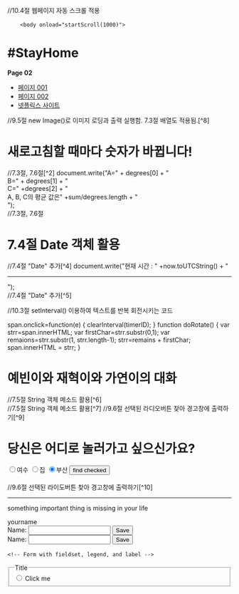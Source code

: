 <html lang="en" dir="ltr">
   <head>
   </head>
   
   //10.4절 웹페이지 자동 스크롤 적용
                       <script>
                      function startScroll(interval) {
                         setInterval("autoscroll()", interval);
                     }
                       function autoScroll() {
                         window.scrollBy(0, 10);
                        }
                   </script>
    
        <body onload="startScroll(1000)">
  <h1>#StayHome</h1>
  <p><strong>Page 02</strong></p>
  
  <script>
    document.write("집에만 있는 당신에게 필요한 것들을 제공하는 홈페이지입니다. <br> 하단 이미지 클릭 시 다양한 풍경을 보여줍니다. <br> 이 페이지에는 자동으로 스크롤되는 기능이 있습니다.");
  </script>
  <ul>
    <li> <a href="html_001.html"> 페이지 001 </a></li>
    <li> <a href="html_002.html"> 페이지 002 </a></li>
    <li> <a href="https://www.netflix.com/kr/"> 넷플릭스 사이트 </a> </li>
  </ul>
  <script>
    var files=["하늘.jpg", "ocean.jpg", "desert.jpg", "forest.jpg"];
    var imgs=new Array();
    for(var i=0;i<files.length;i++){
                                   imgs[i]=new Image();
                                   imgs[i].src=files[i];
                                   }
                                     var next=1;
                                     function change(img){
                                     img.src=imgs[next].src;
                                     next++;
                                     next %=imgs.length;
                                     }
                                     <img style="border:20px ridge wheat" src="하늘.jpg" alt="." width="200" height="200" onclick="change(this)">
    //9.5절 new Image()로 이미지 로딩과 출력 실행함[^1]
  </script>
  //9.5절 new Image()로 이미지 로딩과 출력 실행함. 7.3절 배열도 적용됨.[^8]
  <br>
   
   <h1>새로고침할 때마다 숫자가 바뀝니다!</h1>
   //7.3절, 7.6절[^2]
   <script>
  var degrees=new Array();
  degrees[0]=Math.random()*100;
  degrees[1]=Math.random()*100;
  degrees[2]=Math.random()*100;
  var sum=0;
  for(i=0;I<degrees.length;i++)
                                sum+=degrees[i];
                                </script>
  document.write("A=" + degrees[0] + "<br> B=" + degrees[1] + "<br> C=" +degrees[2] + "<br> A, B, C의 평균 값은" +sum/degrees.length + "<br>"); 
  <br/>
  //7.3절, 7.6절
  
  <h1>7.4절 Date 객체 활용</h1>
  //7.4절 "Date" 추가[^4]
  <script>
  var now=new Date();
</script>
document.write("현재 시간 : " +now.toUTCString() + "<br><hr>");
<br/>
//7.4절 "Date" 추가[^5]

//10.3절 setInterval() 이용하여 텍스트를 반복 회전시키는 코드
<div><span id="span" style="background-color:aliceblue:>
  자동 회전하는 텍스트입니다.</span>
  </div>
  <script>
  var span=document.getElementById("span");
  var timerID=setInterval("doRotate()", 200);
  
  span.onclick=function(e) {
    clearInterval(timerID);
    }
  function doRotate() {
    var strr=span.innerHTML;
    var firstChar=strr.substr(0,1);
    var remaions=strr.substr(1, strr.length-1);
    strr=remains + firstChar;
    span.innerHTML = strr;
    }
    </script>

<h1>예빈이와 재혁이와 가연이의 대화</h1>
//7.5절 String 객체 메소드 활용[^6]
<script>
  var a=new String("오늘 여수로 놀러갈래?");
  var b=new String("난 집에 있는 게 더 좋아~ 놀러가면 부모님께서 걱정하셔.");
  var c=new String("그러니? 난 부산으로 놀러가고 싶다~");
  document.write("예빈 : " +a+ "<br>");
  document.write("가연 : " +b+ "<br>");
  document.write("재혁 : " +c+ "<br>");
  
  var sub=a.split(" ");
  document.write("예빈이의 말을 단어별로 나누면 : <br>");
  for(var i=0;i<sub.length; i++){
    document.write(sub[i] + "<br>");
    }
    </script>
    <br/>
    //7.5절 String 객체 메소드 활용[^7]
    //9.6절 선택된 라디오버튼 찾아 경고창에 출력하기[^9]
    <h1>당신은 어디로 놀러가고 싶으신가요?</h1>
    <script>
  function findChecked() {
  var found=null;
  var region=document.getElementsByName("kregion");
  for(var i=0;i<region.length;i++){
                                    if(region[i].checked==true)
                                      found=region[i];
                                    }
                                    if(found!=null)
                                    alert(found.value + "이 선택되었음");
                                    else
                                    alert("선택된 것이 없음");
                                    }
                                    </script>
  <form>
    <input type="radio" name="region" value="yeosoo" checked>여수
    <input type="radio" name="region" value="home" checked>집
    <input type="radio" name="region" value="busan" checked>부산
    <input type="button" value="find checked" onclick="findChecked()">
  </form>
  <br>
  //9.6절 선택된 라이도버튼 찾아 경고창에 출력하기[^10]
  <hr/> <p>
      something important thing is missing in your life
      </p>

  <form class="" action="index.html" method="post">
    <label>yourname</label>

  </form>

  <form action="">
      <label for="GET-name">Name:</label>
      <input id="GET-name" type="text" name="name">
      <input type="submit" value="Save">
    </form>
    <!-- Simple form which will send a POST request -->
    <form action="" method="post">
      <label for="POST-name">Name:</label>
      <input id="POST-name" type="text" name="name">
      <input type="submit" value="Save">
    </form>

    <!-- Form with fieldset, legend, and label -->
  <form action="" method="post">
      <fieldset>
        <legend>Title</legend>
        <input type="radio" name="radio" id="radio"> <label for="radio">Click me</label>
      </fieldset>
    </form>





  </body>

  </html>
